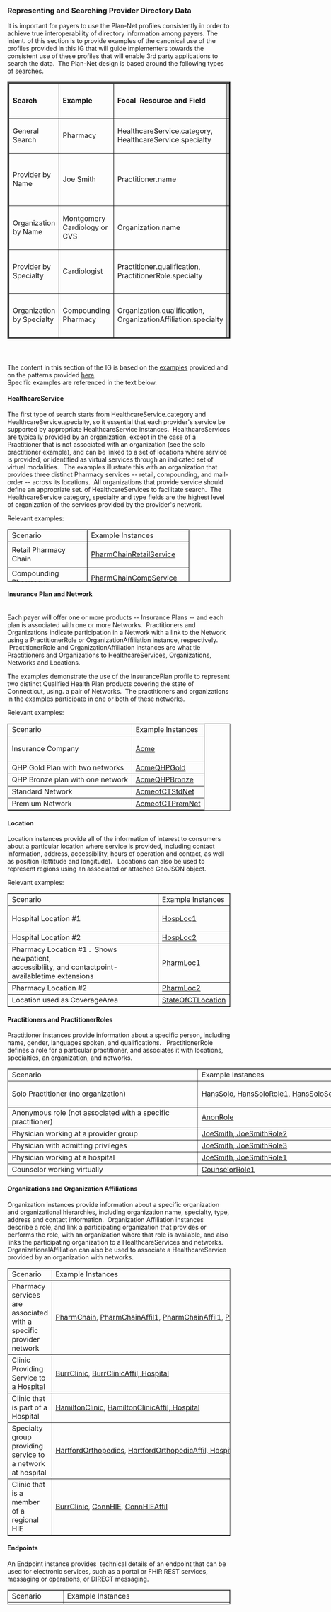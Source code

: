 <h3><a name="Representing"></a>Representing and Searching Provider Directory Data</h3>
<p>It is important for payers to use the Plan-Net profiles consistently in order to achieve true interoperability of directory information among payers. The intent. of this section is to provide examples of the canonical use of the profiles provided in this IG that will guide implementers towards the consistent use of these profiles that will enable 3rd party applications to search the data.&nbsp; The Plan-Net design is based around the following types of searches.</p>
<table style="border-color: Black;" border="3" width="947">
<tbody>
<tr>
<td width="231">
<p><strong>Search</strong></p>
</td>
<td width="180">
<p><strong>Example</strong></p>
</td>
<td width="279">
<p><strong>Focal&nbsp; Resource and Field</strong></p>
</td>
<td width="257">
<p><strong>Qualifications of Search</strong></p>
</td>
</tr>
<tr>
<td width="231">
<p>General Search</p>
</td>
<td width="180">
<p>Pharmacy</p>
</td>
<td width="279">
<p>HealthcareService.category, HealthcareService.specialty</p>
</td>
<td width="257">
<p>Location, network</p>
</td>
</tr>
<tr>
<td width="231">
<p>Provider by Name</p>
</td>
<td width="180">
<p>Joe Smith</p>
</td>
<td width="279">
<p>Practitioner.name</p>
</td>
<td width="257">
<p>Location, network, specialty/role, privileges</p>
</td>
</tr>
<tr>
<td width="231">
<p>Organization by Name</p>
</td>
<td width="180">
<p>Montgomery Cardiology or CVS</p>
</td>
<td width="279">
<p>Organization.name</p>
</td>
<td width="257">
<p>Location, network, specialty</p>
</td>
</tr>
<tr>
<td width="231">
<p>Provider by Specialty</p>
</td>
<td width="180">
<p>Cardiologist</p>
</td>
<td width="279">
<p>Practitioner.qualification, PractitionerRole.specialty</p>
</td>
<td width="257">
<p>Location, network, name</p>
</td>
</tr>
<tr>
<td width="231">
<p>Organization by Specialty</p>
</td>
<td width="180">
<p>Compounding Pharmacy</p>
</td>
<td width="279">
<p>Organization.qualification,<br /> OrganizationAffiliation.specialty</p>
</td>
<td width="257">
<p>Location, network, name</p>
</td>
</tr>
</tbody>
</table>
<h4>&nbsp;</h4>
<p>The content in this section of the IG is based on the <a href="artifacts.html#7">examples</a> provided and on the patterns provided <a href="patterns.pptx">here</a>.<br />Specific examples are referenced in the text below.</p>
<h4><a name="Privacy"></a>HealthcareService</h4>
<p>The first type of search starts from HealthcareService.category and HealthcareService.specialty, so it essential that each provider's service be supported by appropriate HealthcareService instances.&nbsp; HealthcareServices are typically provided by an organization, except in the case of a Practitioner that is not associated with an organization (see the solo practitioner example), and can be linked to a set of locations where service is provided, or identified as virtual services through an indicated set of virtual modalities.&nbsp; &nbsp;The examples illustrate this with an organization that provides three distinct Pharmacy services -- retail, compounding, and mail-order -- across its locations.&nbsp; All organizations that provide service should define an appropriate set. of HealthcareServices to facilitate search.&nbsp; The HealthcareService category, specialty and type fields are the highest level of organization of the services provided by the provider's network.</p>
<p>Relevant examples:</p>
<table style="height: 119px; border-color: Black;" border="1" width="509">
<tbody>
<tr>
<td style="width: 162px;">Scenario</td>
<td style="width: 162px;">Example Instances</td>
</tr>
<tr>
<td style="width: 162px;">Retail Pharmacy Chain</td>
<td style="width: 162px;">
<p><a title="HealthcareService/PharmChainRetailService" href="HealthcareService-PharmChainRetailService.html">PharmChainRetailService</a></p>
</td>
</tr>
<tr>
<td style="width: 162px;">Compounding Pharmacy</td>
<td style="width: 162px;"><a title="HealthcareService/PharmChainCompService" href="HealthcareService-PharmChainCompService.html">PharmChainCompService</a></td>
</tr>
<tr>
<td style="width: 162px;">Mail Order Pharmacy (virtual service with no physical location)</td>
<td style="width: 162px;"><a title="HealthcareService/PharmChainMailService" href="HealthcareService-PharmChainMailService.html">PharmChainMailService</a></td>
</tr>
<tr>
<td style="width: 162px;">Provider Group</td>
<td style="width: 162px;"><a title="HealthcareService/HartfordOrthopedicServices" href="HealthcareService-HartfordOrthopedicServices.html">HartfordOrthopedicServices</a></td>
</tr>
<tr>
<td style="width: 162px;">Emergency Room</td>
<td style="width: 162px;"><a title="HealthcareService/HospERService" href="HealthcareService-HospERService.html">HospERService</a></td>
</tr>
<tr>
<td style="width: 162px;">Cancer Clinic</td>
<td style="width: 162px;"><a title="HealthcareService/CancerClinicService" href="HealthcareService-CancerClinicService.html">CancerClinicService</a></td>
</tr>
<tr>
<td style="width: 162px;">
<div>
<div>Virtual Counseling Service</div>
</div>
</td>
<td style="width: 162px;"><a href="HealthcareService-VirtualCounselService.html">VirtualCounselService</a></td>
</tr>
<tr>
<td style="width: 162px;">&nbsp;Solo Family Practitioner&nbsp;</td>
<td style="width: 162px;">&nbsp;<a href="HealthcareService-HansSoloService.html">HansSoloService</a></td>
</tr>
</tbody>
</table>
<h4><a name="Privacy"></a>Insurance Plan and Network<br /><br /></h4>
<p>Each payer will offer one or more products -- Insurance Plans -- and each plan is associated with one or more Networks.&nbsp; Practitioners and Organizations indicate participation in a Network with a link to the Network using a PractitionerRole or OrganizationAffiliation instance, respectively.&nbsp; &nbsp;PractitionerRole and OrganizationAffiliation instances are what tie Practitioners and Organizations to HealthcareServices, Organizations, Networks and Locations.</p>
<p>The examples demonstrate the use of the InsurancePlan profile to represent two distinct Qualified Health Plan products covering the state of Connecticut, using. a pair of Networks.&nbsp; The practitioners and organizations in the examples participate in one or both of these networks.</p>
<p>Relevant examples:</p>
<table border="1" width="509">
<tbody>
<tr>
<td>Scenario</td>
<td>Example Instances</td>
</tr>
<tr>
<td>Insurance Company</td>
<td>
<p><a title="Organization/Acme" href="Organization-Acme.html">Acme</a></p>
</td>
</tr>
<tr>
<td>QHP Gold Plan with two networks</td>
<td><a title="InsurancePlan/AcmeQHPGold" href="InsurancePlan-AcmeQHPGold.html">AcmeQHPGold</a></td>
</tr>
<tr>
<td>QHP Bronze plan with one network</td>
<td><a title="InsurancePlan/AcmeQHPBronze" href="InsurancePlan-AcmeQHPBronze.html">AcmeQHPBronze</a></td>
</tr>
<tr>
<td>Standard Network</td>
<td><a title="Organization/AcmeofCTStdNet" href="Organization-AcmeofCTStdNet.html">AcmeofCTStdNet</a></td>
</tr>
<tr>
<td>Premium Network</td>
<td><a title="Organization/AcmeofCTPremNet" href="Organization-AcmeofCTPremNet.html">AcmeofCTPremNet</a></td>
</tr>
</tbody>
</table>
<h4><a name="Privacy"></a>Location</h4>
<p>Location instances provide all of the information of interest to consumers about a particular location where service is provided, including contact information, address, accessibility, hours of operation and contact, as well as position (lattitude and longitude).&nbsp; &nbsp;Locations can also be used to represent regions using an associated or attached GeoJSON object.</p>
<p>Relevant examples:</p>
<table border="1" width="509">
<tbody>
<tr>
<td>Scenario</td>
<td>Example Instances</td>
</tr>
<tr>
<td>Hospital Location #1</td>
<td>
<p><a title="Location/HospLoc1" href="HospLoc1.html">HospLoc1</a></p>
</td>
</tr>
<tr>
<td>Hospital Location #2</td>
<td><a title="Location/HospLoc2" href="HospLoc2.html">HospLoc2</a></td>
</tr>
<tr>
<td>Pharmacy Location #1 .&nbsp; Shows newpatient,<br />accessibliity, and contactpoint-availabletime extensions</td>
<td><a title="Location/PharmLoc1" href="PharmLoc1.html">PharmLoc1</a></td>
</tr>
<tr>
<td>Pharmacy Location #2</td>
<td><a title="Location/PharmLoc2" href="PharmLoc2.html">PharmLoc2</a></td>
</tr>
<tr>
<td>Location used as CoverageArea</td>
<td><a title="Location/StateOfCTLocation" href="StateOfCTLocation.html">StateOfCTLocation</a></td>
</tr>
</tbody>
</table>
<h4><a name="Privacy"></a>Practitioners and PractitionerRoles</h4>
<p>Practitioner instances provide information about a specific person, including name, gender, languages spoken, and qualifications.&nbsp; &nbsp;PractitionerRole defines a role for a particular practitioner, and associates it with locations, specialties, an organization, and networks.</p>
<table style="height: 243px; width: 803px;" border="1">
<tbody>
<tr>
<td style="width: 432px;">Scenario</td>
<td style="width: 355px;">Example Instances</td>
</tr>
<tr>
<td style="width: 432px;">Solo Practitioner (no organization)</td>
<td style="width: 355px;">
<p><a title="Practitioner/HansSolo" href="HansSolo.html">HansSolo</a>,&nbsp;<a title="PractitionerRole/HansSoloRole1" href="HansSoloRole1.html">HansSoloRole1</a>,&nbsp;<a title="HealthcareService/HansSoloService" href="HealthcareService-HansSoloService.html">HansSoloService</a></p>
</td>
</tr>
<tr>
<td style="width: 432px;">Anonymous role (not associated with a specific practitioner)</td>
<td style="width: 355px;"><a title="PractitionerRole/AnonRole" href="AnonRole.html">AnonRole</a></td>
</tr>
<tr>
<td style="width: 432px;">Physician working at a provider group</td>
<td style="width: 355px;"><a title="Practitioner/JoeSmith" href="Practitioner-JoeSmith.html">JoeSmith</a><a title="PractitionerRole/JoeSmithRole2" href="PractitionerRole-JoeSmithRole2.html">, JoeSmithRole2</a></td>
</tr>
<tr>
<td style="width: 432px;">Physician with admitting privileges</td>
<td style="width: 355px;"><a title="Practitioner/JoeSmith" href="Practitioner-JoeSmith.html">JoeSmith</a><a title="PractitionerRole/JoeSmithRole3" href="PractitionerRole-JoeSmithRole3.html">, JoeSmithRole3</a></td>
</tr>
<tr>
<td style="width: 432px;">Physician working at a hospital</td>
<td style="width: 355px;"><a title="Practitioner/JoeSmith" href="Practitioner-JoeSmith.html">JoeSmith</a><a title="PractitionerRole/JoeSmithRole1" href="PractitionerRole-JoeSmithRole1.html">, JoeSmithRole1</a></td>
</tr>
<tr>
<td style="width: 432px;">Counselor working virtually</td>
<td style="width: 355px;">
<div>
<div><a href="PractitionerRole-CounselorRole1.html">CounselorRole1</a></div>
</div>
</td>
</tr>
</tbody>
</table>
<h4><a name="Privacy"></a>Organizations and Organization Affiliations</h4>
<p>Organization instances provide information about a specific organization and organizational hierarchies, including organization name, specialty, type, address and contact information.&nbsp; Organization Affiliation instances describe a role, and link a participating organization that provides or performs the role, with an organization where that role is available, and also links the participating organization to a HealthcareServices and networks.&nbsp; OrganizationalAffiliation can also be used to associate a HealthcareService provided by an organization with networks.</p>
<table border="1">
<tbody>
<tr>
<td>Scenario</td>
<td>Example Instances</td>
</tr>
<tr>
<td>Pharmacy services are associated with a specific provider network</td>
<td>
<p><a title="Organization/PharmChain" href="PharmChain.html">PharmChain</a>,&nbsp;<a title="OrganizationAffiliation/PharmChainAffil1" href="OrganizationAffiliation-PharmChainAffil1.html">PharmChainAffil1</a>,&nbsp;<a title="OrganizationAffiliation/PharmChainAffil2" href="OrganizationAffiliation-PharmChainAffil2.html">PharmChainAffil1</a>,&nbsp;<a title="OrganizationAffiliation/PharmChainAffil3" href="OrganizationAffiliation-PharmChainAffil3.html">PharmChainAffil1</a></p>
</td>
</tr>
<tr>
<td>Clinic Providing Service to a Hospital</td>
<td><a title="Organization/BurrClinic" href="Organization-BurrClinic.html">BurrClinic</a>,&nbsp;<a title="OrganizationAffiliation/BurrClinicAffil" href="OrganizationAffiliation-BurrClinicAffil.html">BurrClinicAffil,&nbsp;</a><a title="Organization/Hospital" href="Organization-Hospital.html">Hospital</a></td>
</tr>
<tr>
<td>Clinic that is part of a Hospital</td>
<td><a title="Organization/HamiltonClinic" href="Organization-HamiltonClinic.html">HamiltonClinic</a>,&nbsp;<a title="OrganizationAffiliation/HamiltonClinicAffil" href="OrganizationAffiliation-HamiltonClinicAffil.html">HamiltonClinicAffil,&nbsp;</a><a title="Organization/Hospital" href="Organization-Hospital.html">Hospital</a></td>
</tr>
<tr>
<td>Specialty group providing service to a network at hospital</td>
<td><a title="Organization/HartfordOrthopedics" href="Organization-HartfordOrthopedics.html">HartfordOrthopedics</a>,&nbsp;<a title="OrganizationAffiliation/HartfordOrthopedicAffil" href="OrganizationAffiliation-HartfordOrthopedicAffil.html">HartfordOrthopedicAffil,&nbsp;</a><a title="Organization/Hospital" href="Organization-Hospital.html">Hospital</a></td>
</tr>
<tr>
<td>Clinic that is a member of a regional HIE</td>
<td><a title="Organization/BurrClinic" href="Organization-BurrClinic.html">BurrClinic</a>,&nbsp;<a title="Organization/ConnHIE" href="Organization-ConnHIE.html">ConnHIE</a>,&nbsp;<a title="OrganizationAffiliation/ConnHIEAffil" href="OrganizationAffiliation-ConnHIEAffil.html">ConnHIEAffil</a></td>
</tr>
</tbody>
</table>
<h4><a name="Privacy"></a>Endpoints</h4>
<p>An Endpoint instance&nbsp;provides&nbsp; technical details of an endpoint that can be used for electronic services, such as a portal or FHIR REST services, messaging or operations, or DIRECT messaging.</p>
<table style="height: 33px;" border="1" width="776">
<tbody>
<tr>
<td style="width: 167px;">Scenario</td>
<td style="width: 593px;">Example Instances</td>
</tr>
<tr>
<td style="width: 167px;">Payer Portal</td>
<td style="width: 593px;"><a title="Endpoint/AcmeOfCTPortalEndpoint" href="Endpoint-AcmeOfCTPortalEndpoint.html">AcmeOfCTPortalEndpoint</a></td>
</tr>
</tbody>
</table>
<div>&nbsp;</div>